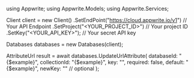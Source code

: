 using Appwrite;
using Appwrite.Models;
using Appwrite.Services;

Client client = new Client()
    .SetEndPoint("https://cloud.appwrite.io/v1") // Your API Endpoint
    .SetProject("<YOUR_PROJECT_ID>") // Your project ID
    .SetKey("<YOUR_API_KEY>"); // Your secret API key

Databases databases = new Databases(client);

AttributeUrl result = await databases.UpdateUrlAttribute(
    databaseId: "{$example}",
    collectionId: "{$example}",
    key: "",
    required: false,
    default: "{$example}",
    newKey: "" // optional
);